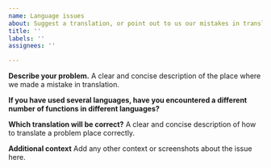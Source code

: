 ```yaml
---
name: Language issues
about: Suggest a translation, or point out to us our mistakes in translation
title: ''
labels: ''
assignees: ''

---
```

**Describe your problem.**
A clear and concise description of the place where we made a mistake in translation.

**If you have used several languages, have you encountered a different number of functions in different languages?**

**Which translation will be correct?**
A clear and concise description of how to translate a problem place correctly.

**Additional context**
Add any other context or screenshots about the issue here.
